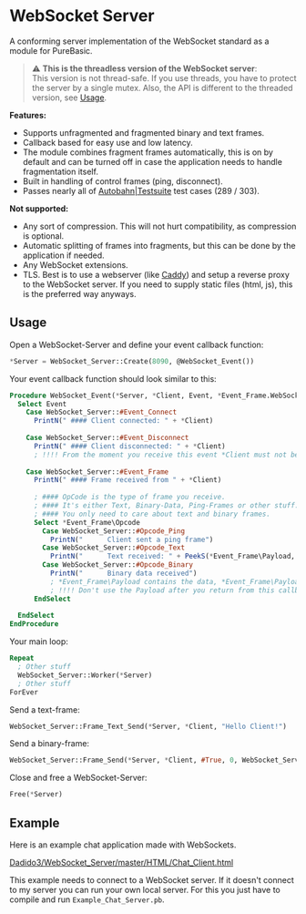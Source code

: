 # WebSocket Server

A conforming server implementation of the WebSocket standard as a module for PureBasic.

> :warning: **This is the threadless version of the WebSocket server**:  
> This version is not thread-safe. If you use threads, you have to protect the server by a single mutex.
> Also, the API is different to the threaded version, see [Usage](#Usage).

**Features:**

- Supports unfragmented and fragmented binary and text frames.
- Callback based for easy use and low latency.
- The module combines fragment frames automatically, this is on by default and can be turned off in case the application needs to handle fragmentation itself.
- Built in handling of control frames (ping, disconnect).
- Passes nearly all of [Autobahn|Testsuite](https://github.com/crossbario/autobahn-testsuite) test cases (289 / 303).

**Not supported:**

- Any sort of compression. This will not hurt compatibility, as compression is optional.
- Automatic splitting of frames into fragments, but this can be done by the application if needed.
- Any WebSocket extensions.
- TLS. Best is to use a webserver (like [Caddy](https://github.com/caddyserver/caddy)) and setup a reverse proxy to the WebSocket server. If you need to supply static files (html, js), this is the preferred way anyways.

## Usage

Open a WebSocket-Server and define your event callback function:

``` PureBasic
*Server = WebSocket_Server::Create(8090, @WebSocket_Event())
```

Your event callback function should look similar to this:

``` PureBasic
Procedure WebSocket_Event(*Server, *Client, Event, *Event_Frame.WebSocket_Server::Event_Frame)
  Select Event
    Case WebSocket_Server::#Event_Connect
      PrintN(" #### Client connected: " + *Client)
      
    Case WebSocket_Server::#Event_Disconnect
      PrintN(" #### Client disconnected: " + *Client)
      ; !!!! From the moment you receive this event *Client must not be used anymore !!!!
      
    Case WebSocket_Server::#Event_Frame
      PrintN(" #### Frame received from " + *Client)
      
      ; #### OpCode is the type of frame you receive.
      ; #### It's either Text, Binary-Data, Ping-Frames or other stuff.
      ; #### You only need to care about text and binary frames.
      Select *Event_Frame\Opcode
        Case WebSocket_Server::#Opcode_Ping
          PrintN("      Client sent a ping frame")
        Case WebSocket_Server::#Opcode_Text
          PrintN("      Text received: " + PeekS(*Event_Frame\Payload, *Event_Frame\Payload_Size, #PB_UTF8|#PB_ByteLength))
        Case WebSocket_Server::#Opcode_Binary
          PrintN("      Binary data received")
          ; *Event_Frame\Payload contains the data, *Event_Frame\Payload_Size is the size of the data in bytes.
          ; !!!! Don't use the Payload after you return from this callback. If you need to do so, make a copy of the memory in here. !!!!
      EndSelect
      
  EndSelect
EndProcedure
```

Your main loop:

``` PureBasic
Repeat
  ; Other stuff
  WebSocket_Server::Worker(*Server)
  ; Other stuff
ForEver
```

Send a text-frame:

``` PureBasic
WebSocket_Server::Frame_Text_Send(*Server, *Client, "Hello Client!")
```

Send a binary-frame:

``` PureBasic
WebSocket_Server::Frame_Send(*Server, *Client, #True, 0, WebSocket_Server::#Opcode_Binary, *Data, Data_Size)
```

Close and free a WebSocket-Server:

``` PureBasic
Free(*Server)
```

## Example

Here is an example chat application made with WebSockets.

[Dadido3/WebSocket_Server/master/HTML/Chat_Client.html](http://rawgit.com/Dadido3/WebSocket_Server/master/HTML/Chat_Client.html)

This example needs to connect to a WebSocket server.
If it doesn't connect to my server you can run your own local server.
For this you just have to compile and run `Example_Chat_Server.pb`.
